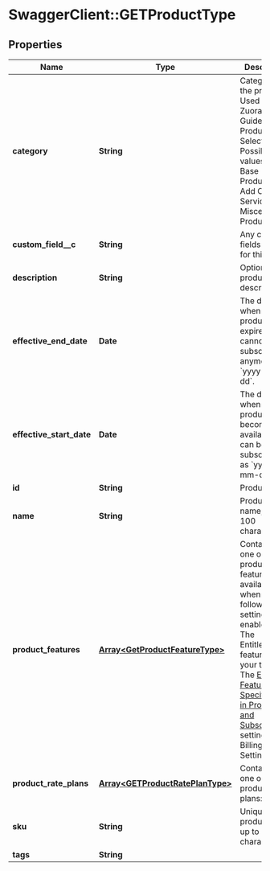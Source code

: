 # SwaggerClient::GETProductType

## Properties
Name | Type | Description | Notes
------------ | ------------- | ------------- | -------------
**category** | **String** | Category of the product. Used by Zuora Quotes Guided Product Selector.  Possible values are:   - Base Products   - Add On Services   - Miscellaneous Products  | [optional] 
**custom_field__c** | **String** | Any custom fields defined for this object.  | [optional] 
**description** | **String** | Optional product description.  | [optional] 
**effective_end_date** | **Date** | The date when the product expires and cannot be subscribed to anymore, as &#x60;yyyy-mm-dd&#x60;.  | [optional] 
**effective_start_date** | **Date** | The date when the product becomes available and can be subscribed to, as &#x60;yyyy-mm-dd&#x60;.  | [optional] 
**id** | **String** | Product ID.  | [optional] 
**name** | **String** | Product name, up to 100 characters.  | [optional] 
**product_features** | [**Array&lt;GetProductFeatureType&gt;**](GetProductFeatureType.md) | Container for one or more product features. Only available when the following settings are enabled: - The Entitlements feature in your tenant - The [Enable Feature Specification in Product and Subscriptions](https://knowledgecenter.zuora.com/CB_Billing/Billing_Settings/Define_Default_Subscription_Settings#Enable_Feature_Specification_in_Products_and_Subscriptions.3F) setting in Z-Billing Settings  | [optional] 
**product_rate_plans** | [**Array&lt;GETProductRatePlanType&gt;**](GETProductRatePlanType.md) | Container for one or more product rate plans:  | [optional] 
**sku** | **String** | Unique product SKU, up to 50 characters.  | [optional] 
**tags** | **String** |  | [optional] 


